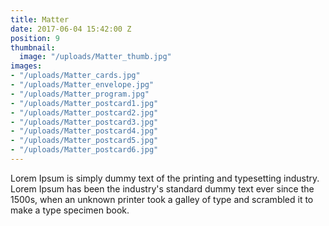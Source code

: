 ```yaml
---
title: Matter
date: 2017-06-04 15:42:00 Z
position: 9
thumbnail:
  image: "/uploads/Matter_thumb.jpg"
images:
- "/uploads/Matter_cards.jpg"
- "/uploads/Matter_envelope.jpg"
- "/uploads/Matter_program.jpg"
- "/uploads/Matter_postcard1.jpg"
- "/uploads/Matter_postcard2.jpg"
- "/uploads/Matter_postcard3.jpg"
- "/uploads/Matter_postcard4.jpg"
- "/uploads/Matter_postcard5.jpg"
- "/uploads/Matter_postcard6.jpg"
---
```


Lorem Ipsum is simply dummy text of the printing and typesetting industry. Lorem Ipsum has been the industry's standard dummy text ever since the 1500s, when an unknown printer took a galley of type and scrambled it to make a type specimen book.